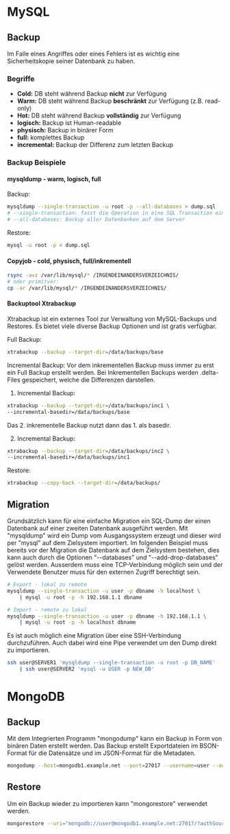 # MySQL

## Backup

Im Falle eines Angriffes oder eines Fehlers ist es wichtig eine Sicherheitskopie seiner Datenbank zu haben.
                                             
### Begriffe

- **Cold:** DB steht während Backup **nicht** zur Verfügung
- **Warm:** DB steht während Backup **beschränkt** zur Verfügung (z.B. read-only)
- **Hot:** DB steht während Backup **vollständig** zur Verfügung
- **logisch:** Backup ist Human-readable
- **physisch:** Backup in binärer Form
- **full:** komplettes Backup
- **incremental:** Backup der Differenz zum letzten Backup

### Backup Beispiele

#### mysqldump - warm, logisch, full
Backup:
```bash
mysqldump --single-transaction -u root -p --all-databases > dump.sql 
# --single-transaction: fasst die Operation in eine SQL Transaction ein (BEGIN TRAN; COMMIT TRAN;)
# --all-databases: Backup aller Datenbanken auf dem Server
```
Restore:
```bash
mysql -u root -p < dump.sql
```

#### Copyjob - cold, physisch, full/inkrementell

```bash
rsync -avz /var/lib/mysql/* /IRGENDEINANDERSVERZEICHNIS/ 
# oder primitver:
cp -ar /var/lib/mysql/* /IRGENDEINANDERSVERZEICHNIS/
```

#### Backuptool Xtrabackup

Xtrabackup ist ein externes Tool zur Verwaltung von MySQL-Backups und Restores.
Es bietet viele diverse Backup Optionen und ist gratis verfügbar.

Full Backup:
```bash
xtrabackup --backup --target-dir=/data/backups/base
```

Incremental Backup:
Vor dem inkrementellen Backup muss immer zu erst ein Full Backup erstellt werden.
Bei Inkrementellen Backups werden .delta-Files gespeichert, welche die Differenzen darstellen.
1. Incremental Backup:
```bash
xtrabackup --backup --target-dir=/data/backups/inc1 \
--incremental-basedir=/data/backups/base
```

Das 2. inkrementelle Backup nutzt dann das 1. als basedir.

2. Incremental Backup:
```bash
xtrabackup --backup --target-dir=/data/backups/inc2 \
--incremental-basedir=/data/backups/inc1
```

Restore:
```bash
xtrabackup --copy-back --target-dir=/data/backups/
```

## Migration

Grundsätzlich kann für eine einfache Migration ein SQL-Dump der einen Datenbank auf einer zweiten Datenbank ausgeführt werden. Mit "mysqldump" wird ein Dump vom Ausgangssystem erzeugt und dieser wird per "mysql" auf dem Zielsystem importiert.
Im folgenden Beispiel muss bereits vor der Migration die Datenbank auf dem Zielsystem bestehen, dies kann auch durch die Optionen "--databases" und "--add-drop-databases" gelöst werden. Ausserdem  muss eine TCP-Verbindung möglich sein und der Verwendete Benutzer muss für den externen Zugriff berechtigt sein.

```bash
# Export - lokal zu remote
mysqldump --single-transaction -u user -p dbname -h localhost \
    | mysql -u root -p -h 192.168.1.1 dbname

# Import - remote zu lokal
mysqldump --single-transaction -u user -p dbname -h 192.168.1.1 \ 
    | mysql -u root -p -h localhost dbname
```

Es ist auch möglich eine Migration über eine SSH-Verbindung durchzuführen.
Auch dabei wird eine Pipe verwendet um den Dump direkt zu importieren.
```bash
ssh user@SERVER1 'mysqldump --single-transaction -u root -p DB_NAME' 
    | ssh user@SERVER2 'mysql -u USER -p NEW_DB'
```


# MongoDB

## Backup

Mit dem Integrierten Programm "mongodump" kann ein Backup in Form von binären Daten erstellt werden. Das Backup erstellt Exportdateien im BSON-Format für die Datensätze und im JSON-Format für die Metadaten.

```bash
mongodump --host=mongodb1.example.net --port=27017 --username=user --authenticationDatabase=admin --out=opt/backup/dump-2022-05-04
```

## Restore

Um ein Backup wieder zu importieren kann "mongorestore" verwendet werden. 

```bash
mongorestore --uri="mongodb://user@mongodb1.example.net:27017/?authSource=admin" opt/backup/dump-2022-05-04
```